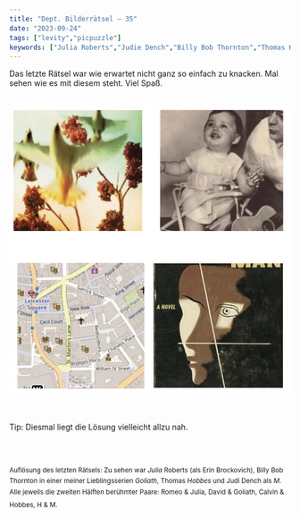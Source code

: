 ```yaml
---
title: "Dept. Bilderrätsel – 35"
date: "2023-09-24"
tags: ["levity","picpuzzle"]
keywords: ["Julia Roberts","Judie Dench","Billy Bob Thornton","Thomas Hobbes","Ralf Bendix"]
---
```

Das letzte Rätsel war wie erwartet nicht ganz so einfach zu knacken. Mal sehen wie es mit diesem steht. Viel Spaß.

<br/>

<img  src="/assets/img/picpuzzle35.webp" alt="Bilderrätsel35">

<br/>
<br/>
<br/>

Tip: Diesmal liegt die Lösung vielleicht allzu nah.

<br/>
<br/>

<sup>Auflösung des letzten Rätsels: Zu sehen war <i>Julia</i> Roberts (als Erin Brockovich), Billy Bob Thornton in einer meiner Lieblingsserien <i>Goliath</i>, Thomas <i>Hobbes</i> und Judi Dench als <i>M</i>. Alle jeweils die zweiten Hälften berühmter Paare: Romeo & Julia, David & Goliath, Calvin & Hobbes, H & M. 
<sup>